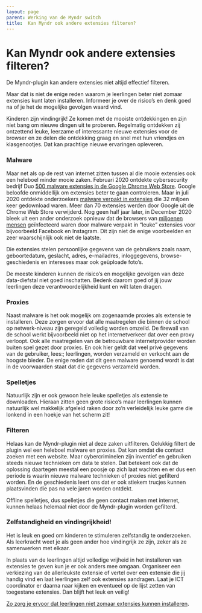 ```yaml
---
layout: page
parent: Werking van de Myndr switch
title:  Kan Myndr ook andere extensies filteren? 
---
```


# Kan Myndr ook andere extensies filteren?

De Myndr-plugin kan andere extensies niet altijd effectief filteren.

Maar dat is niet de enige reden waarom je leerlingen beter niet zomaar extensies kunt laten installeren. Informeer je over de risico’s en denk goed na of je het de mogelijke gevolgen waard vind.

Kinderen zijn vindingrijk! Ze komen met de mooiste ontdekkingen en zijn niet bang om nieuwe dingen uit te proberen. Regelmatig ontdekken zij ontzettend leuke, leerzame of interessante nieuwe extensies voor de browser en ze delen die ontdekking graag en snel met hun vriendjes en klasgenootjes. Dat kan prachtige nieuwe ervaringen opleveren.

### Malware
Maar net als op de rest van internet zitten tussen al die mooie extensies ook een heleboel minder mooie zaken. Februari 2020 ontdekte cybersecurity bedrijf Duo [500 malware extensies in de Google Chrome Web Store](https://duo.com/labs/research/crxcavator-malvertising-2020). Google beloofde onmiddellijk om extensies beter te gaan controleren. Maar in juli 2020 ontdekte onderzoekers [malware verpakt in extensies](https://www.reuters.com/article/us-alphabet-google-chrome-exclusive-idUSKBN23P0JO) die 32 miljoen keer gedownload waren. Meer dan 70 extensies werden door Google uit de Chrome Web Store verwijderd. Nog geen half jaar later, in December 2020 bleek uit een ander onderzoek opnieuw dat de browsers van [miljoenen mensen](https://press.avast.com/third-party-browser-extensions-from-instagram-facebook-vimeo-and-others-infected-with-malware) geïnfecteerd waren door malware verpakt in “leuke” extensies voor bijvoorbeeld Facebook en Instagram.
Dit zijn niet de enige voorbeelden en zeer waarschijnlijk ook niet de laatste.

Die extensies stelen persoonlijke gegevens van de gebruikers zoals naam, geboortedatum, geslacht, adres, e-mailadres, inloggegevens, browse-geschiedenis en interesses maar ook geüploade foto’s.

De meeste kinderen kunnen de risico’s en mogelijke gevolgen van deze data-diefstal niet goed inschatten. Bedenk daarom goed of jij jouw leerlingen deze verantwoordelijkheid kunt en wilt laten dragen.

### Proxies
Naast malware is het ook mogelijk om zogenaamde proxies als extensie te installeren. Deze zorgen ervoor dat alle maatregelen die binnen de school op netwerk-niveau zijn geregeld volledig worden omzeild. De firewall van de school werkt bijvoorbeeld niet op het internetverkeer dat over een proxy verloopt. Ook alle maatregelen van de betrouwbare internetprovider worden buiten spel gezet door proxies. En ook hier geldt dat veel privé gegevens van de gebruiker, lees:; leerlingen, worden verzameld en verkocht aan de hoogste bieder. De enige reden dat dit geen malware genoemd wordt is dat in de voorwaarden staat dat die gegevens verzameld worden.

### Spelletjes
Natuurlijk zijn er ook gewoon hele leuke spelletjes als extensie te downloaden. Hieraan zitten geen grote risico’s maar leerlingen kunnen natuurlijk wel makkelijk afgeleid raken door zo’n verleidelijk leuke game die lonkend in een hoekje van het scherm zit!

### Filteren
Helaas kan de Myndr-plugin niet al deze zaken uitfilteren. Gelukkig filtert de plugin wel een heleboel malware en proxies. Dat kan omdat die contact zoeken met een website. Maar cybercriminelen zijn inventief en gebruiken steeds nieuwe technieken om data te stelen. Dat betekent ook dat de oplossing daartegen meestal een poosje op zich laat wachten en er dus een periode is waarin nieuwe malware technieken of proxies niet gefilterd worden. En de geschiedenis leert ons dat er ook stiekem trucjes kunnen plaatsvinden die pas na vele jaren worden ontdekt.

Offline spelletjes, dus spelletjes die geen contact maken met internet, kunnen helaas helemaal niet door de Myndr-plugin worden gefilterd.

### Zelfstandigheid en vindingrijkheid!
Het is leuk en goed om kinderen te stimuleren zelfstandig te onderzoeken. Als leerkracht weet je als geen ander hoe vindingrijk ze zijn, zeker als ze samenwerken met elkaar.

In plaats van de leerlingen altijd volledige vrijheid in het installeren van extensies te geven kun je er ook anders mee omgaan. Organiseer een verkiezing van de allerleukste extensie of vertel over een extensie die jij handig vind en laat leerlingen zelf ook extensies aandragen. Laat je ICT coordinator er daarna naar kijken en eventueel op de lijst zetten van toegestane extensies. Dan blijft het leuk en veilig!

[Zo zorg je ervoor dat leerlingen niet zomaar extensies kunnen installeren](/nl/article/hoe-zorg-ik-ervoor-dat-leerlingen-niet-zelf-extensies-kunnen-installeren-10r0m2l/). 


